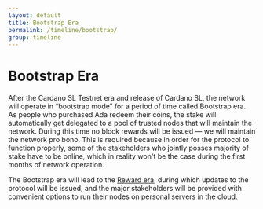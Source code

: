 ```yaml
---
layout: default
title: Bootstrap Era
permalink: /timeline/bootstrap/
group: timeline
---
```


[//]: # (Reviewed at 357ac1f7b4a9f1d98ee7f7bee46e874d7356958f)

# Bootstrap Era

After the Cardano SL Testnet era and release of Cardano SL, the network will operate
in “bootstrap mode” for a period of time called Bootstrap era.
As people who purchased Ada redeem their coins, the stake will automatically get delegated to a pool of
trusted nodes that will maintain the network. During this time no block rewards will be issued —
we will maintain the network pro bono. This is required because in order for the protocol to
function properly, some of the stakeholders who jointly posses majority of stake have to be online,
which in reality won't be the case during the first months of network operation.

The Bootstrap era will lead to the [Reward era](/timeline/reward), during which updates to the protocol
will be issued, and the major stakeholders will be provided with
convenient options to run their nodes on personal servers in the cloud.
